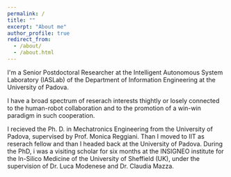 ```yaml
---
permalink: /
title: ""
excerpt: "About me"
author_profile: true
redirect_from: 
  - /about/
  - /about.html
---
```


I'm a Senior Postdoctoral Researcher at the Intelligent Autonomous System Laboratory (IASLab) of the Department of Information Engineering at the University of Padova.

I have a broad spectrum of reserach interests thightly or losely connected to the human-robot collaboration and to the promotion of a win-win paradigm in such cooperation. 

I recieved the Ph. D. in Mechatronics Engineering from the University of Padova, supervised by Prof. Monica Reggiani. Than I moved to IIT as reserach fellow and than I headed back at the University of Padova. During the PhD, i was a visiting scholar for six months at the INSIGNEO institute for the In-Silico Medicine of the University of Sheffield (UK), under the supervision of Dr. Luca Modenese and Dr. Claudia Mazza.

<!-- ##Research Interests

  - Human Motion Tracking. The real-time estimation of kinematics and dynamics of human motion in unstructured everyday working and living environments is an open challenge in different research fields. This research topic aims to develop a modular framework to accurately track and analyze human motion. The challenges are the use of the latest hardware technologies (such as IMUs, pressure sensors, EMGs, RGB-D cameras) and modeling software tools (such as OpenSim), their interconnection through a robotic middleware (ROS), and the development of new algorithms and methods to process data, extract information, and produce feedback from redundant and possibly overlapping systems.
    - Task and Motion Planning. This research aim combines classical approaches with modern Deep Reinforcement Learning techniques to promote and endorse efficient human-robot cooperation in performing shared activities.
    - Knowledge-Based Task Planning. The main idea behind this research topic is to exploit cloud computing capabilities and knowledge base advantages to boost multi-agent task planning problem resolution. Furthermore, efficient information storage and retrieval might significantly endorse task plan offline optimization and reuse (partial or complete according to task requirements and robots' capabilities and availability).
    - Ergonomics. Results from the first research stream have been recently used to identify, in real-time, potential safety risks for workers and/or estimate the benefits introduced by the use of robotic exoskeletons. This research aims to automatically adapt sensors, algorithms, and ergonomic scores to the working setups, thus improving human activity monitoring.

---
I indeed worked on assistive robotics (being humanoids or exoskeletons either for rehabilitation or workload reduction), human motion tracking and estimation and muscoloskeletal modeling,  -->